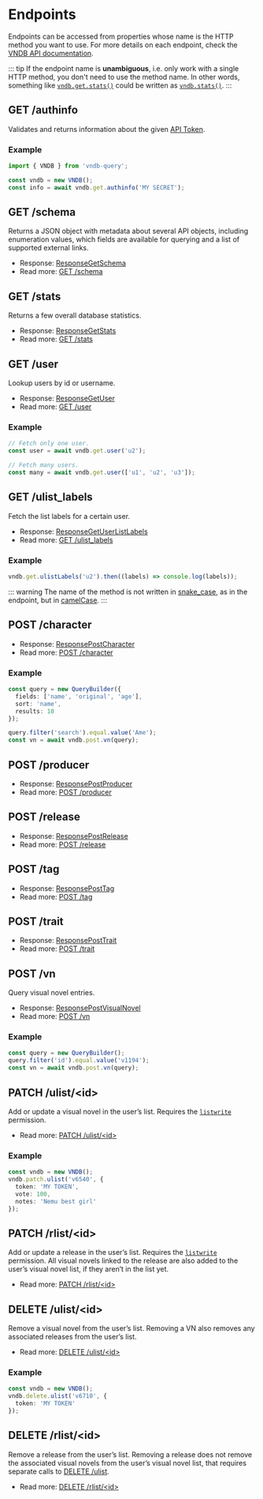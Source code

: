 # Endpoints

Endpoints can be accessed from properties whose name is the HTTP method you want to use. For more details on each endpoint, check the [VNDB API documentation](https://api.vndb.org/kana#simple-requests).

::: tip
If the endpoint name is **unambiguous**, i.e. only work with a single HTTP method, you don't need to use the method name. In other words, something like [`vndb.get.stats()`](https://tb.dev.br/vndb-query/api/classes/VNDB.html#get) could be written as [`vndb.stats()`](https://tb.dev.br/vndb-query/api/classes/VNDB.html#stats-1).
:::

## GET /authinfo

Validates and returns information about the given [API Token](https://api.vndb.org/kana#user-authentication).

### Example

```ts
import { VNDB } from 'vndb-query';

const vndb = new VNDB();
const info = await vndb.get.authinfo('MY SECRET');
```

## GET /schema

Returns a JSON object with metadata about several API objects, including enumeration values, which fields are available for querying and a list of supported external links.

- Response: [ResponseGetSchema](https://tb.dev.br/vndb-query/api/types/ResponseGetSchema.html)
- Read more: [GET /schema](https://api.vndb.org/kana#get-schema)

## GET /stats

Returns a few overall database statistics.

- Response: [ResponseGetStats](https://tb.dev.br/vndb-query/api/types/ResponseGetStats.html)
- Read more: [GET /stats](https://api.vndb.org/kana#get-stats)

## GET /user

Lookup users by id or username.

- Response: [ResponseGetUser](https://tb.dev.br/vndb-query/api/types/ResponseGetUser.html)
- Read more: [GET /user](https://api.vndb.org/kana#get-user)

### Example

```ts
// Fetch only one user.
const user = await vndb.get.user('u2');

// Fetch many users.
const many = await vndb.get.user(['u1', 'u2', 'u3']);
```

## GET /ulist_labels

Fetch the list labels for a certain user.

- Response: [ResponseGetUserListLabels](https://tb.dev.br/vndb-query/api/types/ResponseGetUserListLabels.html)
- Read more: [GET /ulist_labels](https://api.vndb.org/kana#get-ulist_labels)

### Example

```ts
vndb.get.ulistLabels('u2').then((labels) => console.log(labels));
```

::: warning
The name of the method is not written in [snake_case](https://en.wikipedia.org/wiki/Snake_case), as in the endpoint, but in [camelCase](https://en.wikipedia.org/wiki/Camel_case).
:::

## POST /character

- Response: [ResponsePostCharacter](https://tb.dev.br/vndb-query/api/types/ResponsePostCharacter.html)
- Read more: [POST /character](https://api.vndb.org/kana#post-character)

### Example

```ts
const query = new QueryBuilder({
  fields: ['name', 'original', 'age'],
  sort: 'name',
  results: 10
});

query.filter('search').equal.value('Ame');
const vn = await vndb.post.vn(query);
```

## POST /producer

- Response: [ResponsePostProducer](https://tb.dev.br/vndb-query/api/types/ResponsePostProducer.html)
- Read more: [POST /producer](https://api.vndb.org/kana#post-producer)

## POST /release

- Response: [ResponsePostRelease](https://tb.dev.br/vndb-query/api/types/ResponsePostRelease.html)
- Read more: [POST /release](https://api.vndb.org/kana#post-release)

## POST /tag

- Response: [ResponsePostTag](https://tb.dev.br/vndb-query/api/types/ResponsePostTag.html)
- Read more: [POST /tag](https://api.vndb.org/kana#post-tag)

## POST /trait

- Response: [ResponsePostTrait](https://tb.dev.br/vndb-query/api/types/ResponsePostTrait.html)
- Read more: [POST /trait](https://api.vndb.org/kana#post-trait)

## POST /vn

Query visual novel entries.

- Response: [ResponsePostVisualNovel](https://tb.dev.br/vndb-query/api/types/ResponsePostVisualNovel.html)
- Read more: [POST /vn](https://api.vndb.org/kana#post-vn)

### Example

```ts
const query = new QueryBuilder();
query.filter('id').equal.value('v1194');
const vn = await vndb.post.vn(query);
```

## PATCH /ulist/\<id\>

Add or update a visual novel in the user’s list. Requires the [`listwrite`](https://api.vndb.org/kana#get-authinfo) permission.

- Read more: [PATCH /ulist/\<id\>](https://api.vndb.org/kana#patch-ulistid)

### Example

```ts
const vndb = new VNDB();
vndb.patch.ulist('v6540', {
  token: 'MY TOKEN',
  vote: 100,
  notes: 'Nemu best girl'
});
```

## PATCH /rlist/\<id\>

Add or update a release in the user’s list. Requires the [`listwrite`](https://api.vndb.org/kana#get-authinfo) permission. All visual novels linked to the release are also added to the user’s visual novel list, if they aren’t in the list yet.

- Read more: [PATCH /rlist/\<id\>](https://api.vndb.org/kana#patch-rlistid)

## DELETE /ulist/\<id\>

Remove a visual novel from the user’s list. Removing a VN also removes any associated releases from the user’s list.

- Read more: [DELETE /ulist/\<id\>](https://api.vndb.org/kana#delete-ulistid)

### Example

```ts
const vndb = new VNDB();
vndb.delete.ulist('v6710', {
  token: 'MY TOKEN'
});
```

## DELETE /rlist/\<id\>

Remove a release from the user’s list. Removing a release does not remove the associated visual novels from the user’s visual novel list, that requires separate calls to [DELETE /ulist](./endpoints.md#delete-ulistid).

- Read more: [DELETE /rlist/\<id\>](https://api.vndb.org/kana#delete-rlistid)
